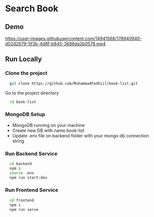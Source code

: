 # Search Book

## Demo

https://user-images.githubusercontent.com/14941568/178940940-d02d2679-5f3b-4d8f-b845-3686da2b0578.mp4

## Run Locally
### Clone the project

```bash
  git clone https://github.com/MuhammadFadhiil/book-list.git
```

Go to the project directory

```bash
  cd book-list
```

### MongoDB Setup

- MongoDB running on your machine
- Create new DB with name book-list
- Update .env file on backend folder with your mongo db connection string

### Run Backend Service

```bash
  cd backend
  npm i
  source .env
  npm run start:dev
```

### Run Frontend Service

```bash
  cd frontend
  npm i
  npm run serve
```
